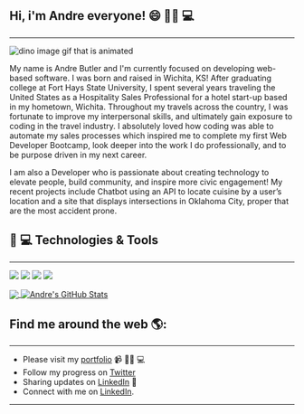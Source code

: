 ##   Hi, i'm Andre everyone! 😄 ✊🏿 💻
<hr> 
<img src="https://raw.githubusercontent.com/abutler6588/abutler6588/master/dino.gif" alt="dino image gif that is animated">

My name is Andre Butler and I'm currently focused on developing web-based software. I was born and raised in Wichita, KS! After graduating college at Fort Hays State University, I spent several years traveling the United States as a Hospitality Sales Professional for a hotel start-up based in my hometown, Wichita. Throughout my travels across the country, I was fortunate to improve my interpersonal skills, and ultimately gain exposure to coding in the travel industry. I absolutely loved how coding was able to automate my sales processes which inspired me to complete my first Web Developer Bootcamp, look deeper into the work I do professionally, and to be purpose driven in my next career. 

I am also a Developer who is passionate about creating technology to elevate people, build community, and inspire more civic engagement! My recent projects include Chatbot using an API to locate cuisine by a user’s location and a site that displays intersections in Oklahoma City, proper that are the most accident prone.

## 🔧 💻 Technologies & Tools
<hr> 

![](https://img.shields.io/badge/OS-Mac-informational?style=flat&logo=apple&logoColor=white&color=1486bd)
![](https://img.shields.io/badge/Code-Python-informational?style=flat&logo=python&logoColor=white&color=ffbf4b)
![](https://img.shields.io/badge/Code-JavaScript-informational?style=flat&logo=javascript&logoColor=white&color=ffbf4b)
![](https://img.shields.io/badge/Tools-PostgreSQL-informational?style=flat&logo=postgresql&logoColor=white&color=2bbc8a)

<a href="https://github.com/abutler6588">
<img align="center" src="https://github-readme-stats.vercel.app/api/top-langs/?username=abutler6588&hide=html,css&html&title_color=ffffff&text_color=c9cacc&icon_color=2bbc8a&bg_color=1d1f21" />
</a>
<a href="https://github.com/abutler6588">
<img align="center" src="https://github-readme-stats.vercel.app/api?username=abutler6588&hide=stars,contribs&show_icons=true&line_height=27&count_private=true&title_color=ffffff&text_color=c9cacc&icon_color=2bbc8a&bg_color=1d1f21" alt="Andre's GitHub Stats" />
</a>

## Find me around the web 🌎: 
<hr> 

- Please visit my [portfolio](https://www.andrebutler.me) 📹 ✍🏾 💻
- Follow my progress on <a href="https://twitter.com/OK20171">Twitter</a>
- Sharing updates on <a href="https://www.linkedin.com/in/%F0%9F%AA%94-andre-butler-62aa387b/">LinkedIn</a> 💼
- Connect with me on [LinkedIn](https://www.linkedin.com/in/%F0%9F%AA%94-andre-butler-62aa387b/).

<hr> 
<!--
**abutler6588/abutler6588** is a ✨ _special_ ✨ repository because its `README.md` (this file) appears on your GitHub profile.
